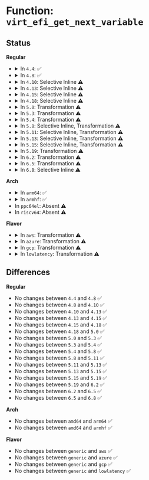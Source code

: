 # Function: <code>virt_efi_get_next_variable</code>

## Status
<b>Regular</b>
<ul>
<li>
<details>
<summary>In <code>4.4</code>: ✅</summary>

```c
efi_status_t virt_efi_get_next_variable(long unsigned int *name_size, efi_char16_t *name, efi_guid_t *vendor);
```

**Collision:** Unique Static

**Inline:** No

**Transformation:** False

**Instances:**

```
In drivers/firmware/efi/runtime-wrappers.c (ffffffff816d4cc0)
Location: drivers/firmware/efi/runtime-wrappers.c:168
Inline: False
```
**Symbols:**

```
ffffffff816d4cc0-ffffffff816d4d32: virt_efi_get_next_variable (STB_LOCAL)
```
</details>
</li>
<li>
<details>
<summary>In <code>4.8</code>: ✅</summary>

```c
efi_status_t virt_efi_get_next_variable(long unsigned int *name_size, efi_char16_t *name, efi_guid_t *vendor);
```

**Collision:** Unique Static

**Inline:** No

**Transformation:** False

**Instances:**

```
In drivers/firmware/efi/runtime-wrappers.c (ffffffff81738de0)
Location: drivers/firmware/efi/runtime-wrappers.c:148
Inline: False
```
**Symbols:**

```
ffffffff81738de0-ffffffff81738edb: virt_efi_get_next_variable (STB_LOCAL)
```
</details>
</li>
<li>
<details>
<summary>In <code>4.10</code>: Selective Inline ⚠️</summary>

```c
efi_status_t virt_efi_get_next_variable(long unsigned int *name_size, efi_char16_t *name, efi_guid_t *vendor);
```

**Collision:** Unique Static

**Inline:** Selective

**Transformation:** False

**Instances:**

```
In drivers/firmware/efi/runtime-wrappers.c (ffffffff8176bf20)
Location: drivers/firmware/efi/runtime-wrappers.c:155
Inline: True
```
**Symbols:**

```
ffffffff8176bf20-ffffffff8176c046: virt_efi_get_next_variable (STB_LOCAL)
```
</details>
</li>
<li>
<details>
<summary>In <code>4.13</code>: Selective Inline ⚠️</summary>

```c
efi_status_t virt_efi_get_next_variable(long unsigned int *name_size, efi_char16_t *name, efi_guid_t *vendor);
```

**Collision:** Unique Static

**Inline:** Selective

**Transformation:** False

**Instances:**

```
In drivers/firmware/efi/runtime-wrappers.c (ffffffff8178a2f0)
Location: drivers/firmware/efi/runtime-wrappers.c:155
Inline: True
```
**Symbols:**

```
ffffffff8178a2f0-ffffffff8178a409: virt_efi_get_next_variable (STB_LOCAL)
```
</details>
</li>
<li>
<details>
<summary>In <code>4.15</code>: Selective Inline ⚠️</summary>

```c
efi_status_t virt_efi_get_next_variable(long unsigned int *name_size, efi_char16_t *name, efi_guid_t *vendor);
```

**Collision:** Unique Static

**Inline:** Selective

**Transformation:** False

**Instances:**

```
In drivers/firmware/efi/runtime-wrappers.c (ffffffff81800830)
Location: drivers/firmware/efi/runtime-wrappers.c:155
Inline: True
```
**Symbols:**

```
ffffffff81800830-ffffffff81800972: virt_efi_get_next_variable (STB_LOCAL)
```
</details>
</li>
<li>
<details>
<summary>In <code>4.18</code>: Selective Inline ⚠️</summary>

```c
efi_status_t virt_efi_get_next_variable(long unsigned int *name_size, efi_char16_t *name, efi_guid_t *vendor);
```

**Collision:** Unique Static

**Inline:** Selective

**Transformation:** False

**Instances:**

```
In drivers/firmware/efi/runtime-wrappers.c (ffffffff81849de0)
Location: drivers/firmware/efi/runtime-wrappers.c:155
Inline: True
```
**Symbols:**

```
ffffffff81849de0-ffffffff81849ee2: virt_efi_get_next_variable (STB_LOCAL)
```
</details>
</li>
<li>
<details>
<summary>In <code>5.0</code>: Transformation ⚠️</summary>

```c
efi_status_t virt_efi_get_next_variable(long unsigned int *name_size, efi_char16_t *name, efi_guid_t *vendor);
```

**Collision:** Unique Static

**Inline:** No

**Transformation:** True

**Instances:**

```
In drivers/firmware/efi/runtime-wrappers.c (0)
Location: drivers/firmware/efi/runtime-wrappers.c:303
Inline: False
```
**Symbols:**

```
ffffffff81875ea0-ffffffff81875fd6: virt_efi_get_next_variable (STB_LOCAL)
ffffffff81877248-ffffffff8187727f: virt_efi_get_next_variable.cold.8 (STB_LOCAL)
```
</details>
</li>
<li>
<details>
<summary>In <code>5.3</code>: Transformation ⚠️</summary>

```c
efi_status_t virt_efi_get_next_variable(long unsigned int *name_size, efi_char16_t *name, efi_guid_t *vendor);
```

**Collision:** Unique Static

**Inline:** No

**Transformation:** True

**Instances:**

```
In drivers/firmware/efi/runtime-wrappers.c (0)
Location: drivers/firmware/efi/runtime-wrappers.c:315
Inline: False
```
**Symbols:**

```
ffffffff818ba0b0-ffffffff818ba1e7: virt_efi_get_next_variable (STB_LOCAL)
ffffffff818bb6d8-ffffffff818bb70f: virt_efi_get_next_variable.cold (STB_LOCAL)
```
</details>
</li>
<li>
<details>
<summary>In <code>5.4</code>: Transformation ⚠️</summary>

```c
efi_status_t virt_efi_get_next_variable(long unsigned int *name_size, efi_char16_t *name, efi_guid_t *vendor);
```

**Collision:** Unique Static

**Inline:** No

**Transformation:** True

**Instances:**

```
In drivers/firmware/efi/runtime-wrappers.c (0)
Location: drivers/firmware/efi/runtime-wrappers.c:315
Inline: False
```
**Symbols:**

```
ffffffff818ecb50-ffffffff818ecc87: virt_efi_get_next_variable (STB_LOCAL)
ffffffff818ee178-ffffffff818ee1af: virt_efi_get_next_variable.cold (STB_LOCAL)
```
</details>
</li>
<li>
<details>
<summary>In <code>5.8</code>: Selective Inline, Transformation ⚠️</summary>

```c
efi_status_t virt_efi_get_next_variable(long unsigned int *name_size, efi_char16_t *name, efi_guid_t *vendor);
```

**Collision:** Unique Static

**Inline:** Selective

**Transformation:** True

**Instances:**

```
In drivers/firmware/efi/runtime-wrappers.c (ffffffff819c01d0)
Location: drivers/firmware/efi/runtime-wrappers.c:315
Inline: True
```
**Symbols:**

```
ffffffff819c00a0-ffffffff819c01c7: virt_efi_get_next_variable.part.0 (STB_LOCAL)
ffffffff819c1ba3-ffffffff819c1bda: virt_efi_get_next_variable.part.0.cold (STB_LOCAL)
ffffffff819c01d0-ffffffff819c021c: virt_efi_get_next_variable (STB_LOCAL)
```
</details>
</li>
<li>
<details>
<summary>In <code>5.11</code>: Selective Inline, Transformation ⚠️</summary>

```c
efi_status_t virt_efi_get_next_variable(long unsigned int *name_size, efi_char16_t *name, efi_guid_t *vendor);
```

**Collision:** Unique Static

**Inline:** Selective

**Transformation:** True

**Instances:**

```
In drivers/firmware/efi/runtime-wrappers.c (ffffffff819c18a0)
Location: drivers/firmware/efi/runtime-wrappers.c:315
Inline: True
```
**Symbols:**

```
ffffffff819c1770-ffffffff819c1897: virt_efi_get_next_variable.part.0 (STB_LOCAL)
ffffffff81c2cb69-ffffffff81c2cba0: virt_efi_get_next_variable.part.0.cold (STB_LOCAL)
ffffffff819c18a0-ffffffff819c18ec: virt_efi_get_next_variable (STB_LOCAL)
```
</details>
</li>
<li>
<details>
<summary>In <code>5.13</code>: Selective Inline, Transformation ⚠️</summary>

```c
efi_status_t virt_efi_get_next_variable(long unsigned int *name_size, efi_char16_t *name, efi_guid_t *vendor);
```

**Collision:** Unique Static

**Inline:** Selective

**Transformation:** True

**Instances:**

```
In drivers/firmware/efi/runtime-wrappers.c (ffffffff819a5b63)
Location: drivers/firmware/efi/runtime-wrappers.c:315
Inline: True
```
**Symbols:**

```
ffffffff819a5b30-ffffffff819a5c67: virt_efi_get_next_variable (STB_LOCAL)
ffffffff81c1ed29-ffffffff81c1ed60: virt_efi_get_next_variable.cold (STB_LOCAL)
```
</details>
</li>
<li>
<details>
<summary>In <code>5.15</code>: Selective Inline, Transformation ⚠️</summary>

```c
efi_status_t virt_efi_get_next_variable(long unsigned int *name_size, efi_char16_t *name, efi_guid_t *vendor);
```

**Collision:** Unique Static

**Inline:** Selective

**Transformation:** True

**Instances:**

```
In drivers/firmware/efi/runtime-wrappers.c (ffffffff81a53173)
Location: drivers/firmware/efi/runtime-wrappers.c:315
Inline: True
```
**Symbols:**

```
ffffffff81a53140-ffffffff81a53283: virt_efi_get_next_variable (STB_LOCAL)
ffffffff81d3036a-ffffffff81d303a7: virt_efi_get_next_variable.cold (STB_LOCAL)
```
</details>
</li>
<li>
<details>
<summary>In <code>5.19</code>: Transformation ⚠️</summary>

```c
efi_status_t virt_efi_get_next_variable(long unsigned int *name_size, efi_char16_t *name, efi_guid_t *vendor);
```

**Collision:** Unique Static

**Inline:** No

**Transformation:** True

**Instances:**

```
In drivers/firmware/efi/runtime-wrappers.c (0)
Location: drivers/firmware/efi/runtime-wrappers.c:315
Inline: False
```
**Symbols:**

```
ffffffff81bc1f30-ffffffff81bc207d: virt_efi_get_next_variable (STB_LOCAL)
ffffffff81efc6e7-ffffffff81efc724: virt_efi_get_next_variable.cold (STB_LOCAL)
```
</details>
</li>
<li>
<details>
<summary>In <code>6.2</code>: Transformation ⚠️</summary>

```c
efi_status_t virt_efi_get_next_variable(long unsigned int *name_size, efi_char16_t *name, efi_guid_t *vendor);
```

**Collision:** Unique Static

**Inline:** No

**Transformation:** True

**Instances:**

```
In drivers/firmware/efi/runtime-wrappers.c (0)
Location: drivers/firmware/efi/runtime-wrappers.c:317
Inline: False
```
**Symbols:**

```
ffffffff81d66a20-ffffffff81d66bb5: virt_efi_get_next_variable (STB_LOCAL)
ffffffff820a9efa-ffffffff820a9f0e: virt_efi_get_next_variable.cold (STB_LOCAL)
```
</details>
</li>
<li>
<details>
<summary>In <code>6.5</code>: Transformation ⚠️</summary>

```c
efi_status_t virt_efi_get_next_variable(long unsigned int *name_size, efi_char16_t *name, efi_guid_t *vendor);
```

**Collision:** Unique Static

**Inline:** No

**Transformation:** True

**Instances:**

```
In drivers/firmware/efi/runtime-wrappers.c (0)
Location: drivers/firmware/efi/runtime-wrappers.c:317
Inline: False
```
**Symbols:**

```
ffffffff81dd1b30-ffffffff81dd1cc5: virt_efi_get_next_variable (STB_LOCAL)
ffffffff8212b2a8-ffffffff8212b2bc: virt_efi_get_next_variable.cold (STB_LOCAL)
```
</details>
</li>
<li>
<details>
<summary>In <code>6.8</code>: Selective Inline ⚠️</summary>

```c
efi_status_t virt_efi_get_next_variable(long unsigned int *name_size, efi_char16_t *name, efi_guid_t *vendor);
```

**Collision:** Unique Static

**Inline:** Selective

**Transformation:** False

**Instances:**

```
In drivers/firmware/efi/runtime-wrappers.c (ffffffff81e8a5d0)
Location: drivers/firmware/efi/runtime-wrappers.c:409
Inline: True
```
**Symbols:**

```
ffffffff81e8a5d0-ffffffff81e8a686: virt_efi_get_next_variable (STB_LOCAL)
```
</details>
</li>
</ul>
<b>Arch</b>
<ul>
<li>
<details>
<summary>In <code>arm64</code>: ✅</summary>

```c
efi_status_t virt_efi_get_next_variable(long unsigned int *name_size, efi_char16_t *name, efi_guid_t *vendor);
```

**Collision:** Unique Static

**Inline:** No

**Transformation:** False

**Instances:**

```
In drivers/firmware/efi/runtime-wrappers.c (ffff800010b5fde8)
Location: drivers/firmware/efi/runtime-wrappers.c:315
Inline: False
```
**Symbols:**

```
ffff800010b5fde8-ffff800010b5ff4c: virt_efi_get_next_variable (STB_LOCAL)
```
</details>
</li>
<li>
<details>
<summary>In <code>armhf</code>: ✅</summary>

```c
efi_status_t virt_efi_get_next_variable(long unsigned int *name_size, efi_char16_t *name, efi_guid_t *vendor);
```

**Collision:** Unique Static

**Inline:** No

**Transformation:** False

**Instances:**

```
In drivers/firmware/efi/runtime-wrappers.c (c0c3f3b0)
Location: drivers/firmware/efi/runtime-wrappers.c:315
Inline: False
```
**Symbols:**

```
c0c3f3b0-c0c3f4f0: virt_efi_get_next_variable (STB_LOCAL)
```
</details>
</li>
<li>
In <code>ppc64el</code>: Absent ⚠️
</li>
<li>
In <code>riscv64</code>: Absent ⚠️
</li>
</ul>
<b>Flavor</b>
<ul>
<li>
<details>
<summary>In <code>aws</code>: Transformation ⚠️</summary>

```c
efi_status_t virt_efi_get_next_variable(long unsigned int *name_size, efi_char16_t *name, efi_guid_t *vendor);
```

**Collision:** Unique Static

**Inline:** No

**Transformation:** True

**Instances:**

```
In drivers/firmware/efi/runtime-wrappers.c (0)
Location: drivers/firmware/efi/runtime-wrappers.c:315
Inline: False
```
**Symbols:**

```
ffffffff8188e730-ffffffff8188e867: virt_efi_get_next_variable (STB_LOCAL)
ffffffff8188fd58-ffffffff8188fd8f: virt_efi_get_next_variable.cold (STB_LOCAL)
```
</details>
</li>
<li>
<details>
<summary>In <code>azure</code>: Transformation ⚠️</summary>

```c
efi_status_t virt_efi_get_next_variable(long unsigned int *name_size, efi_char16_t *name, efi_guid_t *vendor);
```

**Collision:** Unique Static

**Inline:** No

**Transformation:** True

**Instances:**

```
In drivers/firmware/efi/runtime-wrappers.c (0)
Location: drivers/firmware/efi/runtime-wrappers.c:315
Inline: False
```
**Symbols:**

```
ffffffff81847250-ffffffff81847387: virt_efi_get_next_variable (STB_LOCAL)
ffffffff81848808-ffffffff8184883f: virt_efi_get_next_variable.cold (STB_LOCAL)
```
</details>
</li>
<li>
<details>
<summary>In <code>gcp</code>: Transformation ⚠️</summary>

```c
efi_status_t virt_efi_get_next_variable(long unsigned int *name_size, efi_char16_t *name, efi_guid_t *vendor);
```

**Collision:** Unique Static

**Inline:** No

**Transformation:** True

**Instances:**

```
In drivers/firmware/efi/runtime-wrappers.c (0)
Location: drivers/firmware/efi/runtime-wrappers.c:315
Inline: False
```
**Symbols:**

```
ffffffff818e19b0-ffffffff818e1ae7: virt_efi_get_next_variable (STB_LOCAL)
ffffffff818e2fd8-ffffffff818e300f: virt_efi_get_next_variable.cold (STB_LOCAL)
```
</details>
</li>
<li>
<details>
<summary>In <code>lowlatency</code>: Transformation ⚠️</summary>

```c
efi_status_t virt_efi_get_next_variable(long unsigned int *name_size, efi_char16_t *name, efi_guid_t *vendor);
```

**Collision:** Unique Static

**Inline:** No

**Transformation:** True

**Instances:**

```
In drivers/firmware/efi/runtime-wrappers.c (0)
Location: drivers/firmware/efi/runtime-wrappers.c:315
Inline: False
```
**Symbols:**

```
ffffffff818fe450-ffffffff818fe587: virt_efi_get_next_variable (STB_LOCAL)
ffffffff818ffc18-ffffffff818ffc4f: virt_efi_get_next_variable.cold (STB_LOCAL)
```
</details>
</li>
</ul>

## Differences
<b>Regular</b>
<ul>
<li>
No changes between <code>4.4</code> and <code>4.8</code> ✅
</li>
<li>
No changes between <code>4.8</code> and <code>4.10</code> ✅
</li>
<li>
No changes between <code>4.10</code> and <code>4.13</code> ✅
</li>
<li>
No changes between <code>4.13</code> and <code>4.15</code> ✅
</li>
<li>
No changes between <code>4.15</code> and <code>4.18</code> ✅
</li>
<li>
No changes between <code>4.18</code> and <code>5.0</code> ✅
</li>
<li>
No changes between <code>5.0</code> and <code>5.3</code> ✅
</li>
<li>
No changes between <code>5.3</code> and <code>5.4</code> ✅
</li>
<li>
No changes between <code>5.4</code> and <code>5.8</code> ✅
</li>
<li>
No changes between <code>5.8</code> and <code>5.11</code> ✅
</li>
<li>
No changes between <code>5.11</code> and <code>5.13</code> ✅
</li>
<li>
No changes between <code>5.13</code> and <code>5.15</code> ✅
</li>
<li>
No changes between <code>5.15</code> and <code>5.19</code> ✅
</li>
<li>
No changes between <code>5.19</code> and <code>6.2</code> ✅
</li>
<li>
No changes between <code>6.2</code> and <code>6.5</code> ✅
</li>
<li>
No changes between <code>6.5</code> and <code>6.8</code> ✅
</li>
</ul>
<b>Arch</b>
<ul>
<li>
No changes between <code>amd64</code> and <code>arm64</code> ✅
</li>
<li>
No changes between <code>amd64</code> and <code>armhf</code> ✅
</li>
</ul>
<b>Flavor</b>
<ul>
<li>
No changes between <code>generic</code> and <code>aws</code> ✅
</li>
<li>
No changes between <code>generic</code> and <code>azure</code> ✅
</li>
<li>
No changes between <code>generic</code> and <code>gcp</code> ✅
</li>
<li>
No changes between <code>generic</code> and <code>lowlatency</code> ✅
</li>
</ul>
